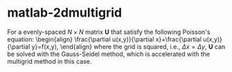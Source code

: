 # matlab-2dmultigrid

For a evenly-spaced $N\times N$ matrix $\textbf{U}$ that satisfy the following Poisson's equation:
\begin{align}
    \frac{\partial u(x,y)}{\partial x}+\frac{\partial u(x,y)}{\partial y}=f(x,y),
\end{align} where the grid is squared, i.e., $\Delta x=\Delta y$, $\textbf{U}$ can be solved with the Gauss-Seidel method, which is accelerated with the multigrid method in this case.